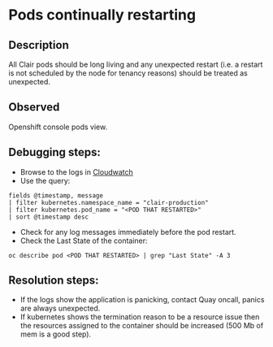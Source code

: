 # Pods continually restarting

## Description

All Clair pods should be long living and any unexpected restart (i.e. a restart is not scheduled by the node for tenancy reasons) should be treated as unexpected.

## Observed

Openshift console pods view.

## Debugging steps:
- Browse to the logs in [Cloudwatch](logs.md)
- Use the query:
```
fields @timestamp, message
| filter kubernetes.namespace_name = "clair-production"
| filter kubernetes.pod_name = "<POD THAT RESTARTED>"
| sort @timestamp desc
```
- Check for any log messages immediately before the pod restart.
- Check the Last State of the container: 
```
oc describe pod <POD THAT RESTARTED> | grep "Last State" -A 3
```

## Resolution steps:
- If the logs show the application is panicking, contact Quay oncall, panics are always unexpected.
- If kubernetes shows the termination reason to be a resource issue then the resources assigned to the container should be increased (500 Mb of mem is a good step).
